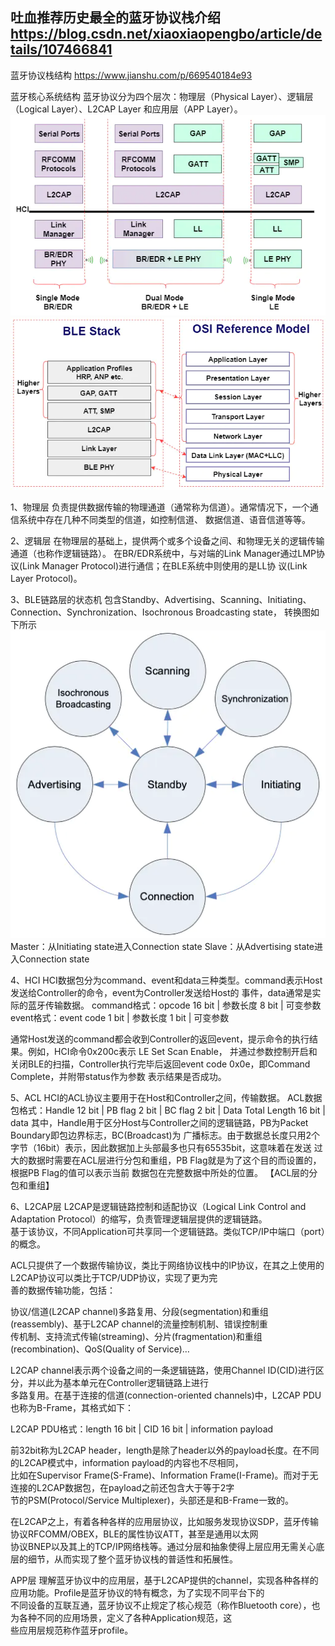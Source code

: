 吐血推荐历史最全的蓝牙协议栈介绍
https://blog.csdn.net/xiaoxiaopengbo/article/details/107466841
--------------------------------------------------------------
蓝牙协议栈结构 https://www.jianshu.com/p/669540184e93

蓝牙核心系统结构
蓝牙协议分为四个层次：物理层（Physical Layer）、逻辑层（Logical Layer）、L2CAP Layer
和应用层（APP Layer）。
![bt1](../../../../../images/bt1.png)
![bt2](../../../../../images/bt2.png)

1、物理层
负责提供数据传输的物理通道（通常称为信道）。通常情况下，一个通信系统中存在几种不同类型的信道，如控制信道、
数据信道、语音信道等等。

2、逻辑层
在物理层的基础上，提供两个或多个设备之间、和物理无关的逻辑传输通道（也称作逻辑链路）。
在BR/EDR系统中，与对端的Link Manager通过LMP协议(Link Manager Protocol)进行通信；在BLE系统中则使用的是LL协
议(Link Layer Protocol)。

3、BLE链路层的状态机
包含Standby、Advertising、Scanning、Initiating、Connection、Synchronization、Isochronous Broadcasting state，
转换图如下所示
![bt3](../../../../../images/bt3.png)
Master：从Initiating state进入Connection state
Slave：从Advertising state进入Connection state

4、HCI
HCI数据包分为command、event和data三种类型。command表示Host发送给Controller的命令，event为Controller发送给Host的
事件，data通常是实际的蓝牙传输数据。
command格式：opcode 16 bit | 参数长度 8 bit | 可变参数
event格式：event code 1 bit | 参数长度 1 bit | 可变参数

通常Host发送的command都会收到Controller的返回event，提示命令的执行结果。例如，HCI命令0x200c表示 LE Set Scan Enable，
并通过参数控制开启和关闭BLE的扫描，Controller执行完毕后返回event code 0x0e，即Command Complete，并附带status作为参数
表示结果是否成功。

5、ACL
HCI的ACL协议主要用于在Host和Controller之间，传输数据。
ACL数据包格式：Handle 12 bit | PB flag 2 bit | BC flag 2 bit | Data Total Length 16 bit | data
其中，Handle用于区分Host与Controller之间的逻辑链路，PB为Packet Boundary即包边界标志，BC(Broadcast)为
广播标志。由于数据总长度只用2个字节（16bit）表示，因此数据加上头部最多也只有65535bit，这意味着在发送
过大的数据时需要在ACL层进行分包和重组，PB Flag就是为了这个目的而设置的，根据PB Flag的值可以表示当前
数据包在完整数据中所处的位置。
【ACL层的分包和重组】

6、L2CAP层
L2CAP是逻辑链路控制和适配协议（Logical Link Control and Adaptation Protocol）的缩写，负责管理逻辑层提供的逻辑链路。  
基于该协议，不同Application可共享同一个逻辑链路。类似TCP/IP中端口（port）的概念。

ACL只提供了一个数据传输协议，类比于网络协议栈中的IP协议，在其之上使用的L2CAP协议可以类比于TCP/UDP协议，实现了更为完  
善的数据传输功能，包括：

协议/信道(L2CAP channel)多路复用、分段(segmentation)和重组(reassembly)、基于L2CAP channel的流量控制机制、错误控制重  
传机制、支持流式传输(streaming)、分片(fragmentation)和重组(recombination)、QoS(Quality of Service)…

L2CAP channel表示两个设备之间的一条逻辑链路，使用Channel ID(CID)进行区分，并以此为基本单元在Controller逻辑链路上进行  
多路复用。在基于连接的信道(connection-oriented channels)中，L2CAP PDU也称为B-Frame，其格式如下：

L2CAP PDU格式：length 16 bit | CID 16 bit | information payload

前32bit称为L2CAP header，length是除了header以外的payload长度。在不同的L2CAP模式中，information payload的内容也不尽相同，  
比如在Supervisor Frame(S-Frame)、Information Frame(I-Frame)。而对于无连接的L2CAP数据包，在payload之前还包含大于等于2字  
节的PSM(Protocol/Service Multiplexer)，头部还是和B-Frame一致的。

在L2CAP之上，有着各种各样的应用层协议，比如服务发现协议SDP，蓝牙传输协议RFCOMM/OBEX，BLE的属性协议ATT，甚至是通用以太网  
协议BNEP以及其上的TCP/IP网络栈等。通过分层和抽象使得上层应用无需关心底层的细节，从而实现了整个蓝牙协议栈的普适性和拓展性。

APP层
理解蓝牙协议中的应用层，基于L2CAP提供的channel，实现各种各样的应用功能。Profile是蓝牙协议的特有概念，为了实现不同平台下的  
不同设备的互联互通，蓝牙协议不止规定了核心规范（称作Bluetooth core），也为各种不同的应用场景，定义了各种Application规范，这  
些应用层规范称作蓝牙profile。

